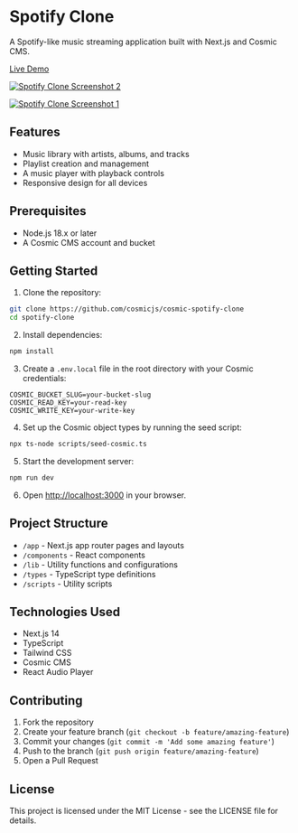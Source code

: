 # Spotify Clone

A Spotify-like music streaming application built with Next.js and Cosmic CMS.

[Live Demo](https://cosmic-spotify-clone.vercel.app)

[![Spotify Clone Screenshot 2](https://imgix.cosmicjs.com/9d793800-05d7-11f0-993b-3bd041905fff-cosmic-spotify-2.png?w=1200&auto=format,compression)](https://cosmic-spotify-clone.vercel.app)

[![Spotify Clone Screenshot 1](https://imgix.cosmicjs.com/9d6784c0-05d7-11f0-993b-3bd041905fff-cosmic-spotify-1.png?w=1200&auto=format,compression)](https://cosmic-spotify-clone.vercel.app)

## Features

- Music library with artists, albums, and tracks
- Playlist creation and management
- A music player with playback controls
- Responsive design for all devices

## Prerequisites

- Node.js 18.x or later
- A Cosmic CMS account and bucket

## Getting Started

1. Clone the repository:

```bash
git clone https://github.com/cosmicjs/cosmic-spotify-clone
cd spotify-clone
```

2. Install dependencies:

```bash
npm install
```

3. Create a `.env.local` file in the root directory with your Cosmic credentials:

```env
COSMIC_BUCKET_SLUG=your-bucket-slug
COSMIC_READ_KEY=your-read-key
COSMIC_WRITE_KEY=your-write-key
```

4. Set up the Cosmic object types by running the seed script:

```bash
npx ts-node scripts/seed-cosmic.ts
```

5. Start the development server:

```bash
npm run dev
```

6. Open [http://localhost:3000](http://localhost:3000) in your browser.

## Project Structure

- `/app` - Next.js app router pages and layouts
- `/components` - React components
- `/lib` - Utility functions and configurations
- `/types` - TypeScript type definitions
- `/scripts` - Utility scripts

## Technologies Used

- Next.js 14
- TypeScript
- Tailwind CSS
- Cosmic CMS
- React Audio Player

## Contributing

1. Fork the repository
2. Create your feature branch (`git checkout -b feature/amazing-feature`)
3. Commit your changes (`git commit -m 'Add some amazing feature'`)
4. Push to the branch (`git push origin feature/amazing-feature`)
5. Open a Pull Request

## License

This project is licensed under the MIT License - see the LICENSE file for details.
